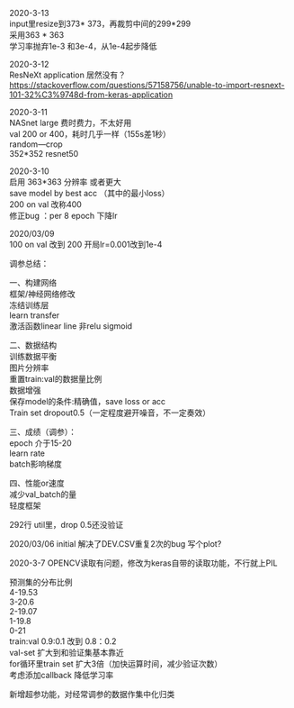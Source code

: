 2020-3-13  
input里resize到373* 373，再裁剪中间的299*299  
采用363 * 363  
学习率抛弃1e-3 和3e-4，从1e-4起步降低  

2020-3-12  
ResNeXt application 居然没有？  
https://stackoverflow.com/questions/57158756/unable-to-import-resnext-101-32%C3%9748d-from-keras-application  


2020-3-11     
NASnet large 费时费力，不太好用  
val 200 or 400，耗时几乎一样（155s差1秒）  
random—crop  
352*352 resnet50  

2020-3-10  
启用 363*363 分辨率 或者更大  
save model by best acc （其中的最小loss）  
200 on val 改称400  
修正bug ：per 8 epoch 下降lr  

2020/03/09  
100 on val 改到 200
开局lr=0.001改到1e-4

调参总结：

一、构建网络  
框架/神经网络修改  
冻结训练层  
learn transfer  
激活函数linear line 非relu sigmoid

二、数据结构  
训练数据平衡  
图片分辨率  
重置train:val的数据量比例  
数据增强  
保存model的条件:精确值，save loss or acc  
Train set dropout0.5（一定程度避开噪音，不一定奏效）  

三、成绩（调参）：  
epoch 介于15-20  
learn rate  
batch影响梯度  

四、性能or速度  
减少val_batch的量  
轻度框架  


292行 util里，drop 0.5还没验证

2020/03/06 initial
解决了DEV.CSV重复2次的bug
写个plot?

2020-3-7
OPENCV读取有问题，修改为keras自带的读取功能，不行就上PIL

预测集的分布比例  
4-19.53  
3-20.6  
2-19.07  
1-19.8  
0-21  
train:val 0.9:0.1 改到 0.8：0.2  
val-set 扩大到和验证集基本靠近  
for循环里train set 扩大3倍（加快运算时间，减少验证次数）  
考虑添加callback 降低学习率  

新增超参功能，对经常调参的数据作集中化归类